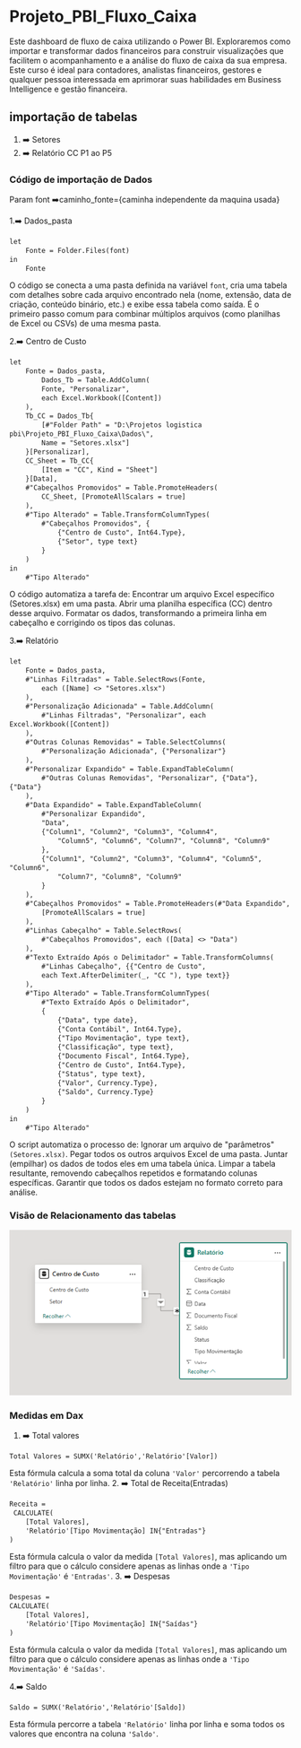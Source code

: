 # Projeto_PBI_Fluxo_Caixa

Este dashboard de fluxo de caixa utilizando o Power BI.
Exploraremos como importar e transformar dados financeiros para construir
visualizações que facilitem o acompanhamento e a análise do fluxo de caixa da
sua empresa. Este curso é ideal para contadores, analistas financeiros, gestores
e qualquer pessoa interessada em aprimorar suas habilidades em Business
 Intelligence e gestão financeira.

## importação de tabelas

1. ➡️ Setores
2. ➡️ Relatório CC P1 ao P5

### Código de importação de Dados

Param font ➡️caminho_fonte={caminha independente da maquina usada}

1.➡️ Dados_pasta

```powerquery
let
    Fonte = Folder.Files(font)
in
    Fonte
```

O código se conecta a uma pasta definida na variável `font`, cria uma tabela com
detalhes sobre cada arquivo encontrado nela (nome, extensão, data de criação,
conteúdo binário, etc.) e exibe essa tabela como saída. É o primeiro passo comum
para combinar múltiplos arquivos (como planilhas de Excel ou CSVs) de uma mesma
pasta.

2.➡️ Centro de Custo

```powerquery
let
    Fonte = Dados_pasta,
        Dados_Tb = Table.AddColumn(
        Fonte, "Personalizar",
        each Excel.Workbook([Content])
    ),
    Tb_CC = Dados_Tb{
        [#"Folder Path" = "D:\Projetos logistica pbi\Projeto_PBI_Fluxo_Caixa\Dados\",
        Name = "Setores.xlsx"]
    }[Personalizar],
    CC_Sheet = Tb_CC{
        [Item = "CC", Kind = "Sheet"]
    }[Data],
    #"Cabeçalhos Promovidos" = Table.PromoteHeaders(
        CC_Sheet, [PromoteAllScalars = true]
    ),
    #"Tipo Alterado" = Table.TransformColumnTypes(
        #"Cabeçalhos Promovidos", {
            {"Centro de Custo", Int64.Type}, 
            {"Setor", type text}
        }
    )
in
    #"Tipo Alterado"
```

O código automatiza a tarefa de:
Encontrar um arquivo Excel específico (Setores.xlsx) em uma pasta.
Abrir uma planilha específica (CC) dentro desse arquivo.
Formatar os dados, transformando a primeira linha em cabeçalho e corrigindo os
tipos das colunas.

3.➡️ Relatório

```powerquery
let
    Fonte = Dados_pasta,
    #"Linhas Filtradas" = Table.SelectRows(Fonte, 
        each ([Name] <> "Setores.xlsx")
    ),
    #"Personalização Adicionada" = Table.AddColumn(
        #"Linhas Filtradas", "Personalizar", each Excel.Workbook([Content])
    ),
    #"Outras Colunas Removidas" = Table.SelectColumns(
        #"Personalização Adicionada", {"Personalizar"}
    ),
    #"Personalizar Expandido" = Table.ExpandTableColumn(
        #"Outras Colunas Removidas", "Personalizar", {"Data"}, {"Data"}
    ),
    #"Data Expandido" = Table.ExpandTableColumn(
        #"Personalizar Expandido",
        "Data",
        {"Column1", "Column2", "Column3", "Column4", 
            "Column5", "Column6", "Column7", "Column8", "Column9"
        },
        {"Column1", "Column2", "Column3", "Column4", "Column5", "Column6", 
            "Column7", "Column8", "Column9"
        }
    ),
    #"Cabeçalhos Promovidos" = Table.PromoteHeaders(#"Data Expandido", 
        [PromoteAllScalars = true]
    ),
    #"Linhas Cabeçalho" = Table.SelectRows(
        #"Cabeçalhos Promovidos", each ([Data] <> "Data")
    ),
    #"Texto Extraído Após o Delimitador" = Table.TransformColumns(
        #"Linhas Cabeçalho", {{"Centro de Custo", 
        each Text.AfterDelimiter(_, "CC "), type text}}
    ),
    #"Tipo Alterado" = Table.TransformColumnTypes(
        #"Texto Extraído Após o Delimitador",
        {
            {"Data", type date},
            {"Conta Contábil", Int64.Type},
            {"Tipo Movimentação", type text},
            {"Classificação", type text},
            {"Documento Fiscal", Int64.Type},
            {"Centro de Custo", Int64.Type},
            {"Status", type text},
            {"Valor", Currency.Type},
            {"Saldo", Currency.Type}
        }
    )
in
    #"Tipo Alterado"
```

O script automatiza o processo de:
Ignorar um arquivo de "parâmetros" `(Setores.xlsx)`.
Pegar todos os outros arquivos Excel de uma pasta.
Juntar (empilhar) os dados de todos eles em uma tabela única.
Limpar a tabela resultante, removendo cabeçalhos repetidos e formatando colunas
específicas.
Garantir que todos os dados estejam no formato correto para análise.

### Visão de Relacionamento das tabelas

![alt text](Relacionamento%20das%20tabelas.png)

### Medidas em Dax

1. ➡️ Total valores

```dax
Total Valores = SUMX('Relatório','Relatório'[Valor])
```

Esta fórmula calcula a soma total da coluna `'Valor'` percorrendo a tabela
`'Relatório'` linha por linha.
2. ➡️ Total de Receita(Entradas)

```dax
Receita =
 CALCULATE(
    [Total Valores],
    'Relatório'[Tipo Movimentação] IN{"Entradas"}
)
```

Esta fórmula calcula o valor da medida `[Total Valores]`, mas aplicando um
filtro para que o cálculo considere apenas as linhas onde a
 `'Tipo Movimentação'` é `'Entradas'`.
3. ➡️ Despesas

```dax
Despesas = 
CALCULATE(
    [Total Valores],
    'Relatório'[Tipo Movimentação] IN{"Saídas"}
)
```

Esta fórmula calcula o valor da medida `[Total Valores]`, mas aplicando um
filtro para que o cálculo considere apenas as linhas onde a
`'Tipo Movimentação'` é `'Saídas'`.

4.➡️ Saldo

```dax
Saldo = SUMX('Relatório','Relatório'[Saldo])
```

Esta fórmula percorre a tabela `'Relatório'` linha por linha e soma todos os
valores que encontra na coluna `'Saldo'`.
